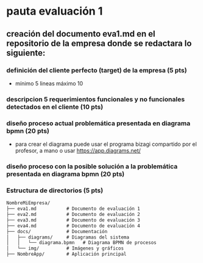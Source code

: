 # pauta evaluación 1

## creación del documento eva1.md en el repositorio de la empresa donde se redactara lo siguiente:

### definición del cliente perfecto (target) de la empresa (5 pts)
 - mínimo 5 lineas máximo 10

### descripcion 5 requerimientos funcionales y no funcionales detectados en el cliente (10 pts) 

### diseño proceso actual problemática presentada en diagrama bpmn (20 pts)
 - para crear el diagrama puede usar el programa bizagi compartido por el profesor, a mano o usar https://app.diagrams.net/

### diseño proceso con la posible solución a la problemática presentada en diagrama bpmn (20 pts)

### Estructura de directorios (5 pts)
```md
NombreMiEmpresa/
├── eva1.md           # Documento de evaluación 1
├── eva2.md           # Documento de evaluación 2  
├── eva3.md           # Documento de evaluación 3
├── eva4.md           # Documento de evaluación 4
├── docs/             # Documentación
│   ├── diagrams/     # Diagramas del sistema
│   │   └── diagrama.bpmn   # Diagrama BPMN de procesos
│   └── img/          # Imágenes y gráficos
├── NombreApp/        # Aplicación principal
```
